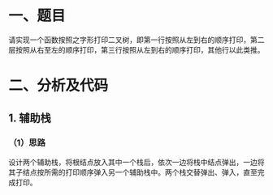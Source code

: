# 一、题目
请实现一个函数按照之字形打印二叉树，即第一行按照从左到右的顺序打印，第二层按照从右至左的顺序打印，第三行按照从左到右的顺序打印，其他行以此类推。
# 二、分析及代码
## 1. 辅助栈
### （1）思路
设计两个辅助栈，将根结点放入其中一个栈后，依次一边将栈中结点弹出，一边将其子结点按所需的打印顺序弹入另一个辅助栈中。两个栈交替弹出、弹入，直至完成打印。  
